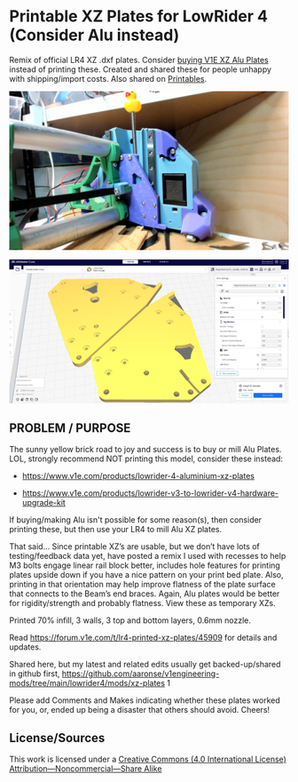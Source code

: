 # Printable XZ Plates for LowRider 4 (Consider Alu instead)

Remix of official LR4 XZ .dxf plates. Consider [buying V1E XZ Alu Plates](https://www.v1e.com/products/lowrider-4-aluminium-xz-pl) instead of printing these.  Created and shared these for people unhappy with shipping/import costs.  Also shared on [Printables](https://www.printables.com/model/1047962-printable-xz-plates-for-lowrider-4-consider-alu-in).


![](img/xz-plates-printed-irl.png)

![](img/xz-plates-printed-cura.png)


## PROBLEM / PURPOSE

The sunny yellow brick road to joy and success is to buy or mill Alu Plates.  LOL, strongly recommend NOT printing this model, consider these instead:

- https://www.v1e.com/products/lowrider-4-aluminium-xz-plates

- https://www.v1e.com/products/lowrider-v3-to-lowrider-v4-hardware-upgrade-kit


If buying/making Alu isn't possible for some reason(s), then consider printing these, but then use your LR4 to mill Alu XZ plates.

That said… Since printable XZ’s are usable, but we don’t have lots of testing/feedback data yet, have posted a remix I used with recesses to help M3 bolts engage linear rail block better, includes hole features for printing plates upside down if you have a nice pattern on your print bed plate. Also, printing in that orientation may help improve flatness of the plate surface that connects to the Beam’s end braces. Again, Alu plates would be better for rigidity/strength and probably flatness. View these as temporary XZs.

Printed 70% infill, 3 walls, 3 top and bottom layers, 0.6mm nozzle.

Read https://forum.v1e.com/t/lr4-printed-xz-plates/45909 for details and updates.


Shared here, but my latest and related edits usually get backed-up/shared in github first, https://github.com/aaronse/v1engineering-mods/tree/main/lowrider4/mods/xz-plates 1

 

Please add Comments and Makes indicating whether these plates worked for you, or, ended up being a disaster that others should avoid.  Cheers!

## License/Sources
This work is licensed under a [Creative Commons (4.0 International License)
Attribution—Noncommercial—Share Alike](http://creativecommons.org/licenses/by-nc-sa/4.0/)
